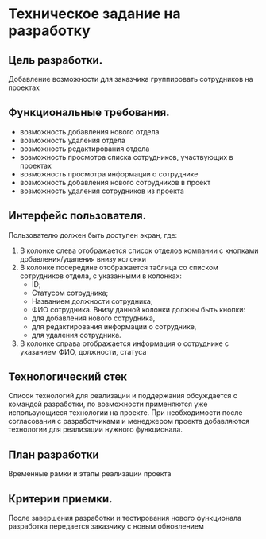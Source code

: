 # Техническое задание на разработку

## Цель разработки.
 Добавление возможности для заказчика группировать сотрудников на проектах

## Функциональные требования.
 - возможность добавления нового отдела
 - возможность удаления отдела
 - возможность редактирования отдела
 - возможность просмотра списка сотрудников, участвующих в проектах
 - возможность просмотра информации о сотруднике
 - возможность добавления нового сотрудников в проект
 - возможность удаления сотрудников из проекта

## Интерфейс пользователя.
Пользователю должен быть доступен экран, где:
1. В колонке слева отображается список отделов компании с кнопками добавления/удаления внизу колонки
2. В колонке посередине отображается таблица со списком сотрудников отдела, с указанными в колонках:
    - ID;
    - Статусом сотрудника;
    - Названием должности сотрудника;
    - ФИО сотрудника.
    Внизу данной колонки должны быть кнопки:
    - для добавления нового сотрудника,
    - для редактирования информации о сотруднике, 
    - для удаления сотрудника.
3. В колонке справа отображается информация о сотруднике с указанием ФИО, должности, статуса

## Технологический стек
Список технологий для реализации и поддержания обсуждается с командой разработки, по возможности применяются уже использующиеся технологии на проекте. 
При необходимости после согласования с разработчиками и менеджером проекта добавляются технологии для реализации нужного функционала.

## План разработки
Временные рамки и этапы реализации проекта 

## Критерии приемки.
После завершения разработки и тестирования нового функционала разработка передается заказчику с новым обновлением

